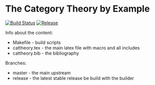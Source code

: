 The Category Theory by Example
==============================

[![Build Status](https://travis-ci.org/CatTheoryByExample/book.svg?branch=master)](https://travis-ci.org/CatTheoryByExample/book)
[![Release](https://img.shields.io/badge/release-orange.svg)](https://nbviewer.jupyter.org/github/CatTheoryByExample/book/blob/master/cattheory.pdf)

Info about the content:
- Makefile - build scripts
- cattheory.tex - the main latex file with macro and all includes
- cattheory.bib - the bibliography

Branches:
- master - the main upstream
- release - the latest stable release be build with the builder